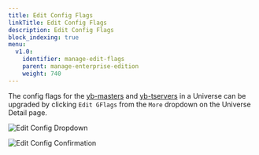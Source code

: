 ```yaml
---
title: Edit Config Flags
linkTitle: Edit Config Flags
description: Edit Config Flags
block_indexing: true
menu:
  v1.0:
    identifier: manage-edit-flags
    parent: manage-enterprise-edition
    weight: 740
---
```


The config flags for the [yb-masters](../../../admin/yb-master/) and [yb-tservers](../../../admin/yb-tserver/) in a Universe can be upgraded by clicking `Edit GFlags` from the `More` dropdown on the Universe Detail page.

![Edit Config Dropdown](/images/ee/edit-config-1.png)

![Edit Config Confirmation](/images/ee/edit-config-2.png)
